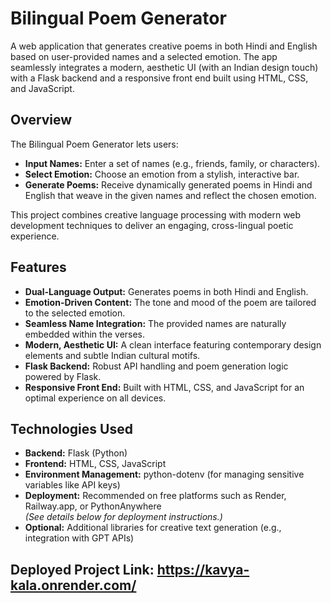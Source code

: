 # Bilingual Poem Generator

A web application that generates creative poems in both Hindi and English based on user-provided names and a selected emotion. The app seamlessly integrates a modern, aesthetic UI (with an Indian design touch) with a Flask backend and a responsive front end built using HTML, CSS, and JavaScript.

## Overview

The Bilingual Poem Generator lets users:
- **Input Names:** Enter a set of names (e.g., friends, family, or characters).
- **Select Emotion:** Choose an emotion from a stylish, interactive bar.
- **Generate Poems:** Receive dynamically generated poems in Hindi and English that weave in the given names and reflect the chosen emotion.

This project combines creative language processing with modern web development techniques to deliver an engaging, cross-lingual poetic experience.

## Features

- **Dual-Language Output:** Generates poems in both Hindi and English.
- **Emotion-Driven Content:** The tone and mood of the poem are tailored to the selected emotion.
- **Seamless Name Integration:** The provided names are naturally embedded within the verses.
- **Modern, Aesthetic UI:** A clean interface featuring contemporary design elements and subtle Indian cultural motifs.
- **Flask Backend:** Robust API handling and poem generation logic powered by Flask.
- **Responsive Front End:** Built with HTML, CSS, and JavaScript for an optimal experience on all devices.

## Technologies Used

- **Backend:** Flask (Python)
- **Frontend:** HTML, CSS, JavaScript
- **Environment Management:** python-dotenv (for managing sensitive variables like API keys)
- **Deployment:** Recommended on free platforms such as Render, Railway.app, or PythonAnywhere  
  *(See details below for deployment instructions.)*
- **Optional:** Additional libraries for creative text generation (e.g., integration with GPT APIs)

## Deployed Project Link: https://kavya-kala.onrender.com/

